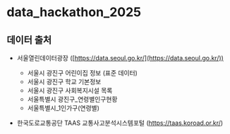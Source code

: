 # data_hackathon_2025
 
 ## 데이터 출처

- 서울열린데이터광장 ([https://data.seoul.go.kr/](https://data.seoul.go.kr/))
  - 서울시 광진구 어린이집 정보 (표준 데이터)
  - 서울시 광진구 학교 기본정보
  - 서울시 광진구 사회복지시설 목록
  - 서울특별시 광진구_연령별인구현황
  - 서울특별시_1인가구(연령별) 
  
- 한국도로교통공단 TAAS 교통사고분석시스템포털 (https://taas.koroad.or.kr/)
